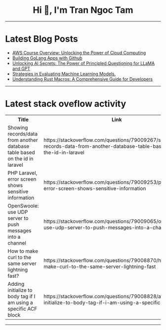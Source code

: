 <h1 align="center">Hi 👋, I'm Tran Ngoc Tam</h1>

---

# Latest Blog Posts 
<!-- BLOG-POST-LIST:START -->
- [AWS Course Overview: Unlocking the Power of Cloud Computing](https://dev.to/s3cloudhub/aws-course-overview-unlocking-the-power-of-cloud-computing-5c3g)
- [Building GoLang Apps with Github](https://dev.to/caffeineordeath/building-golang-apps-with-github-5b17)
- [Unlocking AI Secrets: The Power of Principled Questioning for LLaMA and GPT](https://dev.to/programmerraja/unlocking-ai-secrets-the-power-of-principled-questioning-for-llama-and-gpt-45b2)
- [Strategies in Evaluating Machine Learning Models.](https://dev.to/oduor_arnold/strategies-in-evaluating-machine-learning-models-3jeg)
- [Understanding Rust Macros: A Comprehensive Guide for Developers](https://dev.to/tramposo/understanding-rust-macros-a-comprehensive-guide-for-developers-am4)
<!-- BLOG-POST-LIST:END -->

---

# Latest stack oveflow activity
<table>
  <tr><th>Title</th><th>Link</th></tr>
  <!-- STACKOVERFLOW:START --><tr><td>Showing records/data from another database table based on the id in laravel</td><td>https://stackoverflow.com/questions/79009267/showing-records-data-from-another-database-table-based-on-the-id-in-laravel</td></tr><tr><td>PHP Laravel, error screen shows sensitive information</td><td>https://stackoverflow.com/questions/79009253/php-laravel-error-screen-shows-sensitive-information</td></tr><tr><td>OpenSwoole: use UDP server to push messages into a channel</td><td>https://stackoverflow.com/questions/79009065/openswoole-use-udp-server-to-push-messages-into-a-channel</td></tr><tr><td>How to make curl to the same server lightning fast?</td><td>https://stackoverflow.com/questions/79008870/how-to-make-curl-to-the-same-server-lightning-fast</td></tr><tr><td>Adding initialize to body tag if I am using a specific ACF block</td><td>https://stackoverflow.com/questions/79008828/adding-initialize-to-body-tag-if-i-am-using-a-specific-acf-block</td></tr><!-- STACKOVERFLOW:END -->
</table>

---



